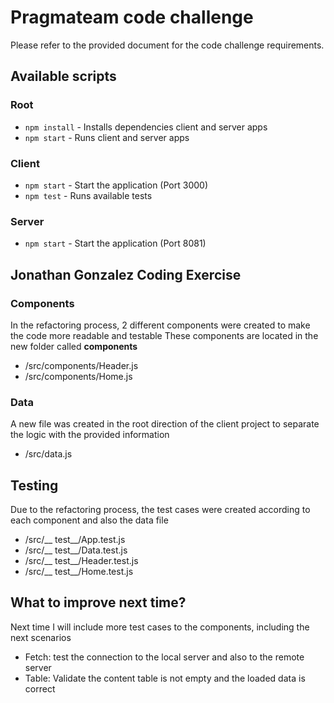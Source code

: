 # Pragmateam code challenge

Please refer to the provided document for the code challenge requirements. 

## Available scripts

### Root
- `npm install` - Installs dependencies client and server apps
- `npm start` - Runs client and server apps

### Client
- `npm start` - Start the application (Port 3000)
- `npm test` - Runs available tests

### Server
- `npm start` - Start the application (Port 8081)

## Jonathan Gonzalez Coding Exercise

### Components
In the refactoring process, 2 different components were created to make the code more readable and testable
These components are located in the new folder called __components__

- /src/components/Header.js
- /src/components/Home.js

### Data
A new file was created in the root direction of the client project to separate the logic with the provided information

- /src/data.js

## Testing
Due to the refactoring process, the test cases were created according to each component and also the data file

- /src/__ test__/App.test.js
- /src/__ test__/Data.test.js
- /src/__ test__/Header.test.js
- /src/__ test__/Home.test.js

## What to improve next time?
Next time I will include more test cases to the components, including the next scenarios

- Fetch:
  test the connection to the local server and also to the remote server
- Table:
  Validate the content table is not empty and the loaded data is correct

